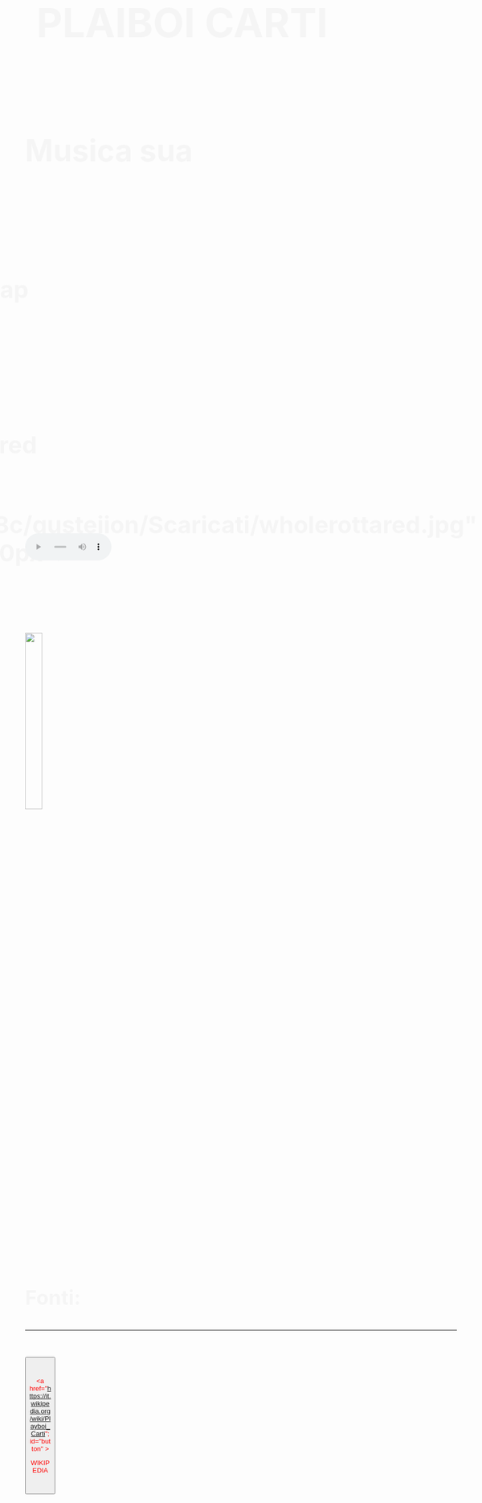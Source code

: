 <html>
<head>
<title>PLAIBOI CARTI da Ion</title>

<style type="text/css">
 
        body {
            color: whitesmoke;
          
            font-size: 40px;
				outline-color: black;
				outline-width: 3px;
				}
		#video {
				position:absolute;right:150px ;
				width: 150%;
				height: 200%
				
				
		
		
		}
</style>

<h1>
<div STYLE="position: absolute;top: 100px;right: 32%">
PLAIBOI CARTI

</h1>
</p>


<body background="/home/studenti/2028c/gusteiion/Scaricati/cartiii.jpg" style="background-size: 100% "   ></body>



</head>
<body>


<style type="text/css">{
text-align: left;
font-size: 70px;  
     }


</style>


<p style="text-align:right;">
<br>
<h3>
<DIV STYLE="position: absolute;top: 400px;right:1%; ">


Nome:ordan Terrell Carter <br>

Nato:Atlanta(USA)<br>

Professione:Crea musica rap <br>

album:4<br>

Gruppo:Opium<br>


Album famoso:Wholerottared <br>

<img src="/home/studenti/2028c/gusteiion/Scaricati/wholerottared.jpg" height="150px"width="150px">

<div id="Video">

<br>

<video controls="">
<source src="/home/studenti/2028c/gusteiion/Scaricati/Playboi Carti - UR THE MOON (official music video).mp4">   </source>

"</video>
</div>

</h3>
</p>




</body>
<h2>
<br>
<div>
Musica sua
<br>
<audio controls="" style="width: 20%; height: 20%" >
          <source src="/home/studenti/2028c/gusteiion/Scaricati/notube.mobi - Playboi Carti - Stop Breathing (Official Audio).mp3"; type="audio/mp3">
    </audio>
<br>
<br>
<br>
<img src="/home/studenti/2028c/gusteiion/Scaricati/slatttteslit.jpg"width="20%" height="30%">
</div>

<br>
<h4>
Fonti:
<hr>
</h4>
<button style="width: 7%;height: 7%;color:red;  ">

<a href="https://it.wikipedia.org/wiki/Playboi_Carti"; id="button" >

WIKIPEDIA


</button>
</html>

